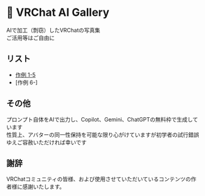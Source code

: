 # 🎨 VRChat AI Gallery

AIで加工（剽窃）したVRChatの写真集  
ご活用等はご自由に

## リスト
- [作例 1-5](List1-5.md)
- [作例 6-]

## その他

プロンプト自体をAIで出力し、Copilot、Gemini、ChatGPTの無料枠で生成しています  
性質上、アバターの同一性保持を可能な限り心がけていますが初学者の試行錯誤ゆえご容赦いただければ幸いです  


## 謝辞

VRChatコミュニティの皆様、および使用させていただいているコンテンツの作者様に感謝いたします。
